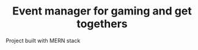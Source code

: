 <h1 align="center">Event manager for gaming and get togethers</h1>
  <p>Project built with MERN stack</p>
